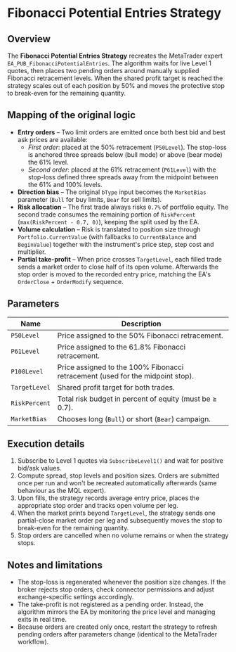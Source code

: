 # Fibonacci Potential Entries Strategy

## Overview
The **Fibonacci Potential Entries Strategy** recreates the MetaTrader expert `EA_PUB_FibonacciPotentialEntries`. The algorithm waits for live Level 1 quotes, then places two pending orders around manually supplied Fibonacci retracement levels. When the shared profit target is reached the strategy scales out of each position by 50% and moves the protective stop to break-even for the remaining quantity.

## Mapping of the original logic
- **Entry orders** – Two limit orders are emitted once both best bid and best ask prices are available:
  - *First order*: placed at the 50% retracement (`P50Level`). The stop-loss is anchored three spreads below (bull mode) or above (bear mode) the 61% level.
  - *Second order*: placed at the 61% retracement (`P61Level`) with the stop-loss defined three spreads away from the midpoint between the 61% and 100% levels.
- **Direction bias** – The original `bType` input becomes the `MarketBias` parameter (`Bull` for buy limits, `Bear` for sell limits).
- **Risk allocation** – The first trade always risks `0.7%` of portfolio equity. The second trade consumes the remaining portion of `RiskPercent` (`max(RiskPercent - 0.7, 0)`), keeping the split used by the EA.
- **Volume calculation** – Risk is translated to position size through `Portfolio.CurrentValue` (with fallbacks to `CurrentBalance` and `BeginValue`) together with the instrument's price step, step cost and multiplier.
- **Partial take-profit** – When price crosses `TargetLevel`, each filled trade sends a market order to close half of its open volume. Afterwards the stop order is moved to the recorded entry price, matching the EA's `OrderClose` + `OrderModify` sequence.

## Parameters
| Name | Description |
| --- | --- |
| `P50Level` | Price assigned to the 50% Fibonacci retracement. |
| `P61Level` | Price assigned to the 61.8% Fibonacci retracement. |
| `P100Level` | Price assigned to the 100% Fibonacci retracement (used for the midpoint stop). |
| `TargetLevel` | Shared profit target for both trades. |
| `RiskPercent` | Total risk budget in percent of equity (must be ≥ 0.7). |
| `MarketBias` | Chooses long (`Bull`) or short (`Bear`) campaign. |

## Execution details
1. Subscribe to Level 1 quotes via `SubscribeLevel1()` and wait for positive bid/ask values.
2. Compute spread, stop levels and position sizes. Orders are submitted once per run and won't be recreated automatically afterwards (same behaviour as the MQL expert).
3. Upon fills, the strategy records average entry price, places the appropriate stop order and tracks open volume per leg.
4. When the market prints beyond `TargetLevel`, the strategy sends one partial-close market order per leg and subsequently moves the stop to break-even for the remaining quantity.
5. Stop orders are cancelled when no volume remains or when the strategy stops.

## Notes and limitations
- The stop-loss is regenerated whenever the position size changes. If the broker rejects stop orders, check connector permissions and adjust exchange-specific settings accordingly.
- The take-profit is not registered as a pending order. Instead, the algorithm mirrors the EA by monitoring the price level and managing exits in real time.
- Because orders are created only once, restart the strategy to refresh pending orders after parameters change (identical to the MetaTrader workflow).
